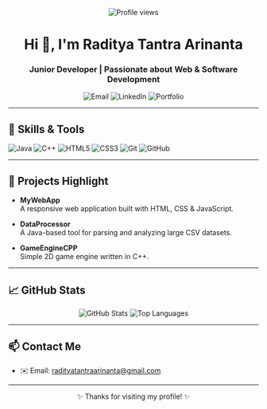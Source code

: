 
<p align="center">
  <img src="https://komarev.com/ghpvc/?username=Raditya-Arinanta&color=blue" alt="Profile views"/>
</p>


<h1 align="center">Hi 👋, I'm Raditya Tantra Arinanta</h1>
<h3 align="center">Junior Developer | Passionate about Web & Software Development</h3>


<p align="center">
  <img src="https://img.shields.io/badge/Email-D14836?style=for-the-badge&logo=gmail&logoColor=white" alt="Email"/>
  <img src="https://img.shields.io/badge/LinkedIn-0A66C2?style=for-the-badge&logo=linkedin&logoColor=white" alt="LinkedIn"/>
  <img src="https://img.shields.io/badge/Portfolio-FF69B4?style=for-the-badge&logo=readme&logoColor=white" alt="Portfolio"/>
</p>

---

## 🧰 Skills & Tools
<p align="left">
  <img alt="Java"       src="https://img.shields.io/badge/Java-ED8B00?style=for-the-badge&logo=java&logoColor=white" />
  <img alt="C++"        src="https://img.shields.io/badge/C%2B%2B-00599C?style=for-the-badge&logo=c%2B%2B&logoColor=white" />
  <img alt="HTML5"      src="https://img.shields.io/badge/HTML5-E34F26?style=for-the-badge&logo=html5&logoColor=white" />
  <img alt="CSS3"       src="https://img.shields.io/badge/CSS3-1572B6?style=for-the-badge&logo=css3&logoColor=white" />
  <img alt="Git"        src="https://img.shields.io/badge/Git-F05032?style=for-the-badge&logo=git&logoColor=white" />
  <img alt="GitHub"     src="https://img.shields.io/badge/GitHub-181717?style=for-the-badge&logo=github&logoColor=white" />
</p>

---

## 🚀 Projects Highlight
- **MyWebApp**  
  A responsive web application built with HTML, CSS & JavaScript.

- **DataProcessor**  
  A Java-based tool for parsing and analyzing large CSV datasets.

- **GameEngineCPP**  
  Simple 2D game engine written in C++.

---

## 📈 GitHub Stats
<p align="center">
  <img src="https://github-readme-stats.vercel.app/api?username=Raditya-Arinanta&show_icons=true&theme=dark" alt="GitHub Stats" />
  <img src="https://github-readme-stats.vercel.app/api/top-langs/?username=Raditya-Arinanta&layout=compact&theme=dark" alt="Top Languages" />
</p>

---

## 📫 Contact Me
- ✉️ Email: radityatantraarinanta@gmail.com  


---

<p align="center">✨ Thanks for visiting my profile! ✨</p>

